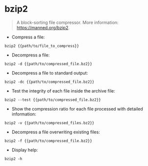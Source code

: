 # bzip2

> A block-sorting file compressor.
> More information: <https://manned.org/bzip2>.

- Compress a file:

`bzip2 {{path/to/file_to_compress}}`

- Decompress a file:

`bzip2 -d {{path/to/compressed_file.bz2}}`

- Decompress a file to standard output:

`bzip2 -dc {{path/to/compressed_file.bz2}}`

- Test the integrity of each file inside the archive file:

`bzip2 --test {{path/to/compressed_file.bz2}}`

- Show the compression ratio for each file processed with detailed information:

`bzip2 -v {{path/to/compressed_files.bz2}}`

- Decompress a file overwriting existing files:

`bzip2 -f {{path/to/compressed_file.bz2}}`

- Display help:

`bzip2 -h`
